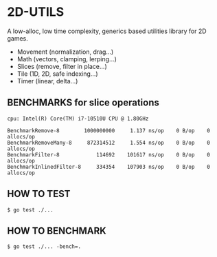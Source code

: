 # 2D-UTILS

A low-alloc, low time complexity, generics based utilities library for 2D games.

* Movement (normalization, drag...)
* Math (vectors, clamping, lerping...)
* Slices (remove, filter in place...)
* Tile (1D, 2D, safe indexing...)
* Timer (linear, delta...)

## BENCHMARKS for slice operations
```
cpu: Intel(R) Core(TM) i7-10510U CPU @ 1.80GHz

BenchmarkRemove-8        1000000000     1.137 ns/op    0 B/op    0 allocs/op
BenchmarkRemoveMany-8     872314512     1.554 ns/op    0 B/op    0 allocs/op
BenchmarkFilter-8            114692    101617 ns/op    0 B/op    0 allocs/op
BenchmarkInlinedFilter-8     334354    107903 ns/op    0 B/op    0 allocs/op
```

## HOW TO TEST

```
$ go test ./...
```

## HOW TO BENCHMARK

```
$ go test ./... -bench=.
```
